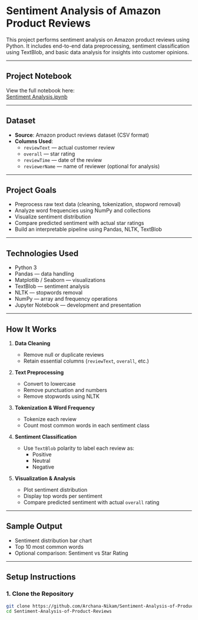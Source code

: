 
# Sentiment Analysis of Amazon Product Reviews

This project performs sentiment analysis on Amazon product reviews using Python. It includes end-to-end data preprocessing, sentiment classification using TextBlob, and basic data analysis for insights into customer opinions.

---

## Project Notebook

View the full notebook here:  
[Sentiment Analysis.ipynb](https://github.com/Archana-Nikam/Sentiment-Analysis-of-Product-Reviews/blob/main/Sentiment%20Analysis.ipynb)

---

## Dataset

- **Source**: Amazon product reviews dataset (CSV format)
- **Columns Used**: 
  - `reviewText` — actual customer review
  - `overall` — star rating
  - `reviewTime` — date of the review
  - `reviewerName` — name of reviewer (optional for analysis)

---

## Project Goals

- Preprocess raw text data (cleaning, tokenization, stopword removal)
- Analyze word frequencies using NumPy and collections
- Visualize sentiment distribution
- Compare predicted sentiment with actual star ratings
- Build an interpretable pipeline using Pandas, NLTK, TextBlob

---

## Technologies Used

- Python 3
- Pandas — data handling
- Matplotlib / Seaborn — visualizations
- TextBlob — sentiment analysis
- NLTK — stopwords removal
- NumPy — array and frequency operations
- Jupyter Notebook — development and presentation

---

## How It Works

1. **Data Cleaning**  
   - Remove null or duplicate reviews
   - Retain essential columns (`reviewText`, `overall`, etc.)

2. **Text Preprocessing**  
   - Convert to lowercase
   - Remove punctuation and numbers
   - Remove stopwords using NLTK

3. **Tokenization & Word Frequency**  
   - Tokenize each review
   - Count most common words in each sentiment class

4. **Sentiment Classification**  
   - Use `TextBlob` polarity to label each review as:
     - Positive
     - Neutral
     - Negative

5. **Visualization & Analysis**  
   - Plot sentiment distribution
   - Display top words per sentiment
   - Compare predicted sentiment with actual `overall` rating

---

## Sample Output

- Sentiment distribution bar chart
- Top 10 most common words
- Optional comparison: Sentiment vs Star Rating

---

## Setup Instructions

### 1. Clone the Repository

```bash
git clone https://github.com/Archana-Nikam/Sentiment-Analysis-of-Product-Reviews.git
cd Sentiment-Analysis-of-Product-Reviews
